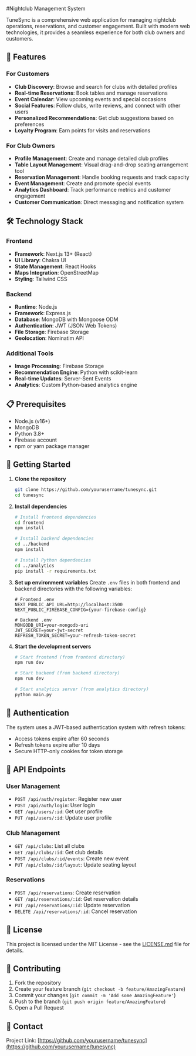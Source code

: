 #Nightclub Management System

TuneSync is a comprehensive web application for managing nightclub operations, reservations, and customer engagement. Built with modern web technologies, it provides a seamless experience for both club owners and customers.

## 🌟 Features

### For Customers
- **Club Discovery**: Browse and search for clubs with detailed profiles
- **Real-time Reservations**: Book tables and manage reservations
- **Event Calendar**: View upcoming events and special occasions
- **Social Features**: Follow clubs, write reviews, and connect with other users
- **Personalized Recommendations**: Get club suggestions based on preferences
- **Loyalty Program**: Earn points for visits and reservations

### For Club Owners
- **Profile Management**: Create and manage detailed club profiles
- **Table Layout Management**: Visual drag-and-drop seating arrangement tool
- **Reservation Management**: Handle booking requests and track capacity
- **Event Management**: Create and promote special events
- **Analytics Dashboard**: Track performance metrics and customer engagement
- **Customer Communication**: Direct messaging and notification system

## 🛠️ Technology Stack

### Frontend
- **Framework**: Next.js 13+ (React)
- **UI Library**: Chakra UI
- **State Management**: React Hooks
- **Maps Integration**: OpenStreetMap
- **Styling**: Tailwind CSS

### Backend
- **Runtime**: Node.js
- **Framework**: Express.js
- **Database**: MongoDB with Mongoose ODM
- **Authentication**: JWT (JSON Web Tokens)
- **File Storage**: Firebase Storage
- **Geolocation**: Nominatim API

### Additional Tools
- **Image Processing**: Firebase Storage
- **Recommendation Engine**: Python with scikit-learn
- **Real-time Updates**: Server-Sent Events
- **Analytics**: Custom Python-based analytics engine

## 📋 Prerequisites

- Node.js (v16+)
- MongoDB
- Python 3.8+
- Firebase account
- npm or yarn package manager

## 🚀 Getting Started

1. **Clone the repository**
   ```bash
   git clone https://github.com/yourusername/tunesync.git
   cd tunesync
   ```

2. **Install dependencies**
   ```bash
   # Install frontend dependencies
   cd frontend
   npm install

   # Install backend dependencies
   cd ../backend
   npm install

   # Install Python dependencies
   cd ../analytics
   pip install -r requirements.txt
   ```

3. **Set up environment variables**
   Create `.env` files in both frontend and backend directories with the following variables:
   ```env
   # Frontend .env
   NEXT_PUBLIC_API_URL=http://localhost:3500
   NEXT_PUBLIC_FIREBASE_CONFIG={your-firebase-config}

   # Backend .env
   MONGODB_URI=your-mongodb-uri
   JWT_SECRET=your-jwt-secret
   REFRESH_TOKEN_SECRET=your-refresh-token-secret
   ```

4. **Start the development servers**
   ```bash
   # Start frontend (from frontend directory)
   npm run dev

   # Start backend (from backend directory)
   npm run dev

   # Start analytics server (from analytics directory)
   python main.py
   ```

## 🔐 Authentication

The system uses a JWT-based authentication system with refresh tokens:
- Access tokens expire after 60 seconds
- Refresh tokens expire after 10 days
- Secure HTTP-only cookies for token storage

## 🎯 API Endpoints

### User Management
- `POST /api/auth/register`: Register new user
- `POST /api/auth/login`: User login
- `GET /api/users/:id`: Get user profile
- `PUT /api/users/:id`: Update user profile

### Club Management
- `GET /api/clubs`: List all clubs
- `GET /api/clubs/:id`: Get club details
- `POST /api/clubs/:id/events`: Create new event
- `PUT /api/clubs/:id/layout`: Update seating layout

### Reservations
- `POST /api/reservations`: Create reservation
- `GET /api/reservations/:id`: Get reservation details
- `PUT /api/reservations/:id`: Update reservation
- `DELETE /api/reservations/:id`: Cancel reservation

## 📝 License

This project is licensed under the MIT License - see the [LICENSE.md](LICENSE.md) file for details.

## 👥 Contributing

1. Fork the repository
2. Create your feature branch (`git checkout -b feature/AmazingFeature`)
3. Commit your changes (`git commit -m 'Add some AmazingFeature'`)
4. Push to the branch (`git push origin feature/AmazingFeature`)
5. Open a Pull Request

## 📧 Contact

Project Link: [https://github.com/yourusername/tunesync](https://github.com/yourusername/tunesync)
